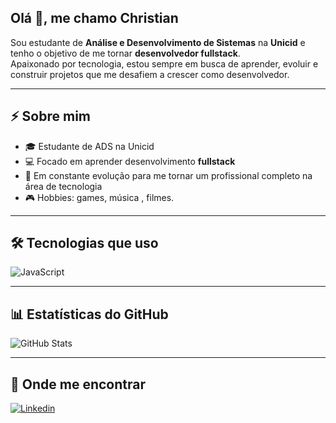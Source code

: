 
## Olá 👋, me chamo Christian

Sou estudante de **Análise e Desenvolvimento de Sistemas** na **Unicid** e tenho o objetivo de me tornar **desenvolvedor fullstack**.  
Apaixonado por tecnologia, estou sempre em busca de aprender, evoluir e construir projetos que me desafiem a crescer como desenvolvedor.

---

## ⚡ Sobre mim
- 🎓 Estudante de ADS na Unicid  
- 💻 Focado em aprender desenvolvimento **fullstack** 
- 🚀 Em constante evolução para me tornar um profissional completo na área de tecnologia  
- 🎮 Hobbies: games, música , filmes.

---

## 🛠️ Tecnologias que uso
![JavaScript](https://img.shields.io/badge/-JavaScript-yellow?logo=javascript&logoColor=white&style=for-the-badge)

---

## 📊 Estatísticas do GitHub
![GitHub Stats](https://github-readme-stats.vercel.app/api?username=TechChristian&show_icons=true&theme=radical)

---

## 🔗 Onde me encontrar
[![Linkedin](https://img.shields.io/badge/-LinkedIn-blue?logo=linkedin&style=for-the-badge)](https://www.linkedin.com/in/christianlsv/) 

<!--
**TechChristian/TechChristian** is a ✨ _special_ ✨ repository because its `README.md` (this file) appears on your GitHub profile.

Here are some ideas to get you started:

- 🔭 I’m currently working on ...
- 🌱 I’m currently learning ...
- 👯 I’m looking to collaborate on ...
- 🤔 I’m looking for help with ...
- 💬 Ask me about ...
- 📫 How to reach me: ...
- 😄 Pronouns: ...
- ⚡ Fun fact: ...
-->

